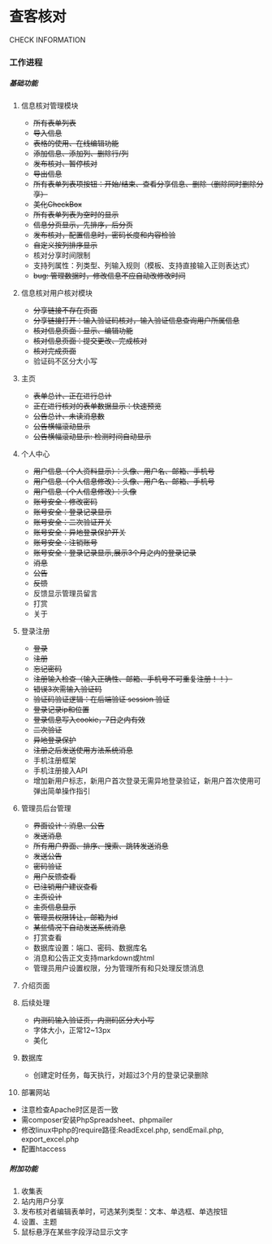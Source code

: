 # 查客核对
CHECK INFORMATION

### 工作进程
##### 基础功能
1. 信息核对管理模块
   * ~~所有表单列表~~
   * ~~导入信息~~
   * ~~表格的使用、在线编辑功能~~
   * ~~添加信息、添加列、删除行/列~~
   * ~~发布核对、暂停核对~~
   * ~~导出信息~~
   * ~~所有表单列表项按钮：开始/结束、查看分享信息、删除（删除同时删除分享）~~
   * ~~美化CheckBox~~
   * ~~所有表单列表为空时的显示~~
   * ~~信息分页显示，先排序，后分页~~
   * ~~发布核对，配置信息时，密码长度和内容检验~~
   * ~~自定义按列排序显示~~
   * 核对分享时间限制
   * 支持列属性：列类型、列输入规则（模板、支持直接输入正则表达式）
   * ~~bug: 管理数据时，修改信息不应自动改修改时间~~

2. 信息核对用户核对模块
   * ~~分享链接不存在页面~~
   * ~~分享链接打开：输入验证码核对，输入验证信息查询用户所属信息~~
   * ~~核对信息页面：显示、编辑功能~~
   * ~~核对信息页面：提交更改、完成核对~~
   * ~~核对完成页面~~
   * 验证码不区分大小写

3. 主页
   * ~~表单总计、正在进行总计~~
   * ~~正在进行核对的表单数据显示：快速预览~~
   * ~~公告总计、未读消息数~~
   * ~~公告横幅滚动显示~~
   * ~~公告横幅滚动显示: 检测时间自动显示~~

4. 个人中心
   * ~~用户信息（个人资料显示）：头像、用户名、邮箱、手机号~~
   * ~~用户信息（个人信息修改）：头像、用户名、邮箱、手机号~~
   * ~~用户信息（个人信息修改）：头像~~
   * ~~账号安全：修改密码~~
   * ~~账号安全：登录记录显示~~
   * ~~账号安全：二次验证开关~~
   * ~~账号安全：异地登录保护开关~~
   * ~~账号安全：注销账号~~
   * ~~账号安全：登录记录显示,展示3个月之内的登录记录~~
   * ~~消息~~
   * ~~公告~~
   * ~~反馈~~
   * 反馈显示管理员留言
   * 打赏
   * 关于
    
5. 登录注册
   * ~~登录~~
   * ~~注册~~
   * ~~忘记密码~~
   * ~~注册输入检查（输入正确性、邮箱、手机号不可重复注册！！）~~
   * ~~错误3次需输入验证码~~
   * ~~验证码验证逻辑：在后端验证 session 验证~~
   * ~~登录记录ip和位置~~
   * ~~登录信息写入cookie，7日之内有效~~
   * ~~二次验证~~
   * ~~异地登录保护~~
   * ~~注册之后发送使用方法系统消息~~
   * 手机注册框架
   * 手机注册接入API
   * 增加新用户标志，新用户首次登录无需异地登录验证，新用户首次使用可弹出简单操作指引

6. 管理员后台管理
   * ~~界面设计：消息、公告~~
   *  ~~发送消息~~
   * ~~所有用户界面、排序、搜索、跳转发送消息~~
   * ~~发送公告~~
   * ~~密码验证~~
   * ~~用户反馈查看~~
   * ~~已注销用户建议查看~~
   * ~~主页设计~~
   * ~~主页信息显示~~
   * ~~管理员权限转让，邮箱为id~~
   * ~~某些情况下自动发送系统消息~~
   * 打赏查看
   * 数据库设置：端口、密码、数据库名
   * 消息和公告正文支持markdown或html
   * 管理员用户设置权限，分为管理所有和只处理反馈消息
   
7. 介绍页面

8. 后续处理
   * ~~内测码输入验证页，内测码区分大小写~~
   * 字体大小，正常12~13px
   * 美化

9. 数据库
   * 创建定时任务，每天执行，对超过3个月的登录记录删除
   
10. 部署网站
   * 注意检查Apache时区是否一致
   * 需composer安装PhpSpreadsheet、phpmailer
   * 修改linux中php的require路径:ReadExcel.php, sendEmail.php, export_excel.php
   * 配置htaccess

##### 附加功能
1. 收集表
2. 站内用户分享
3. 发布核对者编辑表单时，可选某列类型：文本、单选框、单选按钮
4. 设置、主题
5. 鼠标悬浮在某些字段浮动显示文字
